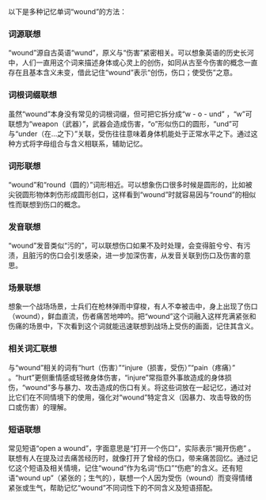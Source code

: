 以下是多种记忆单词“wound”的方法：

### 词源联想
“wound”源自古英语“wund”，原义与“伤害”紧密相关。可以想象英语的历史长河中，人们一直用这个词来描述身体或心灵上的创伤，如同从古至今伤害的概念一直存在且基本含义未变，借此记住“wound”表示“创伤，伤口；使受伤”之意。

### 词根词缀联想
虽然“wound”本身没有常见的词根词缀，但可把它拆分成“w - o - und” ，“w”可联想为“weapon（武器）”，武器会造成伤害，“o”形似伤口的圆形，“und”可与“under（在…之下）”关联，受伤往往意味着身体机能处于正常水平之下。通过这种方式将字母组合与含义相联系，辅助记忆。

### 词形联想
“wound”和“round（圆的）”词形相近。可以想象伤口很多时候是圆形的，比如被尖锐圆形物体刺伤形成圆形创口，这样看到“wound”时就容易因与“round”的相似性而联想到伤口的概念。

### 发音联想
“wound”发音类似“污的”，可以联想伤口如果不及时处理，会变得脏兮兮、有污渍，且脏污的伤口会引发感染，进一步加深伤害，从发音关联到伤口及伤害的意思。

### 场景联想
想象一个战场场景，士兵们在枪林弹雨中穿梭，有人不幸被击中，身上出现了伤口（wound），鲜血直流，伤者痛苦地呻吟。把“wound”这个词融入这样充满紧张和伤痛的场景中，下次看到这个词就能迅速联想到战场上受伤的画面，记住其含义。

### 相关词汇联想
与“wound”相关的词有“hurt（伤害）”“injure（损害，受伤）”“pain（疼痛）” 。“hurt”更侧重情感或轻微身体伤害，“injure”常指意外事故造成的身体损伤，“wound”多与暴力、攻击造成的伤口有关。将这些词放在一起记忆，通过对比它们在不同情境下的使用，强化对“wound”特定含义（因暴力、攻击导致的伤口或伤害）的理解。

### 短语联想
常见短语“open a wound”，字面意思是“打开一个伤口”，实际表示“揭开伤疤” 。联想有人在提及过去痛苦经历时，就像打开了曾经的伤口，带来痛苦回忆。通过记忆这个短语及相关情境，记住“wound”作为名词“伤口”“伤疤”的含义。还有短语“wound up”（紧张的；生气的），联想一个人因为受伤（wound）而变得情绪紧张或生气，帮助记忆“wound”不同词性下的不同含义及短语搭配。 